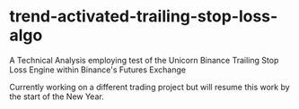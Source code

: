 # trend-activated-trailing-stop-loss-algo
A Technical Analysis employing test of the Unicorn Binance Trailing Stop Loss Engine within Binance's Futures Exchange

Currently working on a different trading project but will resume this work by the start of the New Year.
